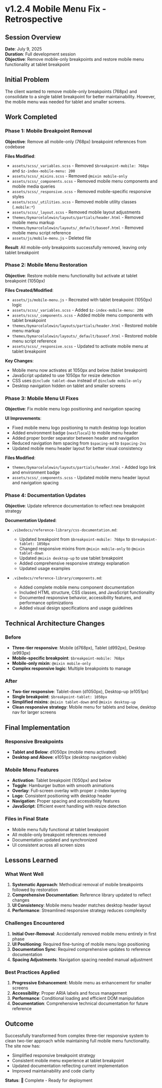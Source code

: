 # v1.2.4 Mobile Menu Fix - Retrospective

## Session Overview
**Date**: July 9, 2025  
**Duration**: Full development session  
**Objective**: Remove mobile-only breakpoints and restore mobile menu functionality at tablet breakpoint

## Initial Problem
The client wanted to remove mobile-only breakpoints (768px) and consolidate to a single tablet breakpoint for better maintainability. However, the mobile menu was needed for tablet and smaller screens.

## Work Completed

### Phase 1: Mobile Breakpoint Removal
**Objective**: Remove all mobile-only (768px) breakpoint references from codebase

**Files Modified**:
- `assets/scss/_variables.scss` - Removed `$breakpoint-mobile: 768px` and `$z-index-mobile-menu: 200`
- `assets/scss/_mixins.scss` - Removed `@mixin mobile-only`
- `assets/scss/_components.scss` - Removed mobile menu components and mobile media queries
- `assets/scss/_responsive.scss` - Removed mobile-specific responsive styles
- `assets/scss/_utilities.scss` - Removed mobile utility classes (`.mobile:*`)
- `assets/scss/_layout.scss` - Removed mobile layout adjustments
- `themes/bymarcelolewin/layouts/partials/header.html` - Removed mobile menu markup
- `themes/bymarcelolewin/layouts/_default/baseof.html` - Removed mobile menu script reference
- `assets/js/mobile-menu.js` - Deleted file

**Result**: All mobile-only breakpoints successfully removed, leaving only tablet breakpoint

### Phase 2: Mobile Menu Restoration
**Objective**: Restore mobile menu functionality but activate at tablet breakpoint (1050px)

**Files Created/Modified**:
- `assets/js/mobile-menu.js` - Recreated with tablet breakpoint (1050px) logic
- `assets/scss/_variables.scss` - Added `$z-index-mobile-menu: 200`
- `assets/scss/_components.scss` - Added mobile menu components with tablet breakpoint
- `themes/bymarcelolewin/layouts/partials/header.html` - Restored mobile menu markup
- `themes/bymarcelolewin/layouts/_default/baseof.html` - Restored mobile menu script reference
- `assets/scss/_responsive.scss` - Updated to activate mobile menu at tablet breakpoint

**Key Changes**:
- Mobile menu now activates at 1050px and below (tablet breakpoint)
- JavaScript updated to use 1050px for resize detection
- CSS uses `@include tablet-down` instead of `@include mobile-only`
- Desktop navigation hidden on tablet and smaller screens

### Phase 3: Mobile Menu UI Fixes
**Objective**: Fix mobile menu logo positioning and navigation spacing

**UI Improvements**:
- Fixed mobile menu logo positioning to match desktop logo location
- Added environment badge (`next`/`local`) to mobile menu header
- Added proper border separator between header and navigation
- Reduced navigation item spacing from `$spacing-md` to `$spacing-2xs`
- Updated mobile menu header layout for better visual consistency

**Files Modified**:
- `themes/bymarcelolewin/layouts/partials/header.html` - Added logo link and environment badge
- `assets/scss/_components.scss` - Updated mobile menu header layout and navigation spacing

### Phase 4: Documentation Updates
**Objective**: Update reference documentation to reflect new breakpoint strategy

**Documentation Updated**:
- `.vibedocs/reference-library/css-documentation.md`:
  - Updated breakpoint from `$breakpoint-mobile: 768px` to `$breakpoint-tablet: 1050px`
  - Changed responsive mixins from `@mixin mobile-only` to `@mixin tablet-down`
  - Updated `@mixin desktop-up` to use tablet breakpoint
  - Added comprehensive responsive strategy explanation
  - Updated usage examples

- `.vibedocs/reference-library/components.md`:
  - Added complete mobile menu component documentation
  - Included HTML structure, CSS classes, and JavaScript functionality
  - Documented responsive behavior, accessibility features, and performance optimizations
  - Added visual design specifications and usage guidelines

## Technical Architecture Changes

### Before
- **Three-tier responsive**: Mobile (d768px), Tablet (d992px), Desktop (e993px)
- **Mobile-specific breakpoint**: `$breakpoint-mobile: 768px`
- **Mobile-only mixin**: `@mixin mobile-only`
- **Complex responsive logic**: Multiple breakpoints to manage

### After
- **Two-tier responsive**: Tablet-down (d1050px), Desktop-up (e1051px)
- **Single breakpoint**: `$breakpoint-tablet: 1050px`
- **Simplified mixins**: `@mixin tablet-down` and `@mixin desktop-up`
- **Clean responsive strategy**: Mobile menu for tablets and below, desktop nav for larger screens

## Final Implementation

### Responsive Breakpoints
- **Tablet and Below**: d1050px (mobile menu activated)
- **Desktop and Above**: e1051px (desktop navigation visible)

### Mobile Menu Features
- **Activation**: Tablet breakpoint (1050px) and below
- **Toggle**: Hamburger button with smooth animations
- **Overlay**: Full-screen overlay with proper z-index layering
- **Logo**: Consistent positioning with desktop header
- **Navigation**: Proper spacing and accessibility features
- **JavaScript**: Efficient event handling with resize detection

### Files in Final State
- Mobile menu fully functional at tablet breakpoint
- All mobile-only breakpoint references removed
- Documentation updated and synchronized
- UI consistent across all screen sizes

## Lessons Learned

### What Went Well
1. **Systematic Approach**: Methodical removal of mobile breakpoints followed by restoration
2. **Comprehensive Documentation**: Reference library updated to reflect changes
3. **UI Consistency**: Mobile menu header matches desktop header layout
4. **Performance**: Streamlined responsive strategy reduces complexity

### Challenges Encountered
1. **Initial Over-Removal**: Accidentally removed mobile menu entirely in first phase
2. **UI Positioning**: Required fine-tuning of mobile menu logo positioning
3. **Documentation Sync**: Required comprehensive updates to reference documentation
4. **Spacing Adjustments**: Navigation spacing needed manual adjustment

### Best Practices Applied
1. **Progressive Enhancement**: Mobile menu as enhancement for smaller screens
2. **Accessibility**: Proper ARIA labels and focus management
3. **Performance**: Conditional loading and efficient DOM manipulation
4. **Documentation**: Comprehensive technical documentation for future reference

## Outcome
Successfully transformed from complex three-tier responsive system to clean two-tier approach while maintaining full mobile menu functionality. The site now has:
- Simplified responsive breakpoint strategy
- Consistent mobile menu experience at tablet breakpoint
- Updated documentation reflecting current implementation
- Improved maintainability and code clarity

**Status**:  Complete - Ready for deployment